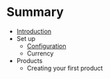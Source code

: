 # Summary

* [Introduction](README.md)
* Set up
   * [Configuration](configuration.md)
   * Currency
* Products
   * Creating your first product


